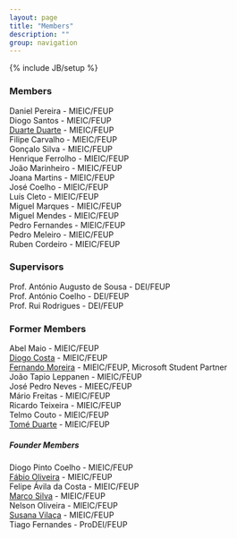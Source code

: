```yaml
---
layout: page
title: "Members"
description: ""
group: navigation
---
```

{% include JB/setup %}

### Members ###

Daniel Pereira - MIEIC/FEUP  
Diogo Santos - MIEIC/FEUP  
[Duarte Duarte](http://github.com/DDuarte) - MIEIC/FEUP  
Filipe Carvalho - MIEIC/FEUP  
Gonçalo Silva - MIEIC/FEUP  
Henrique Ferrolho - MIEIC/FEUP  
João Marinheiro - MIEIC/FEUP  
Joana Martins - MIEIC/FEUP  
José Coelho - MIEIC/FEUP  
Luís Cleto - MIEIC/FEUP  
Miguel Marques - MIEIC/FEUP  
Miguel Mendes - MIEIC/FEUP  
Pedro Fernandes - MIEIC/FEUP  
Pedro Meleiro - MIEIC/FEUP  
Ruben Cordeiro - MIEIC/FEUP


### Supervisors ###

Prof. António Augusto de Sousa - DEI/FEUP  
Prof. António Coelho - DEI/FEUP  
Prof. Rui Rodrigues - DEI/FEUP


### Former Members ###

Abel Maio - MIEIC/FEUP  
[Diogo Costa](http://www.diogocosta.pt.tl/) - MIEIC/FEUP  
[Fernando Moreira](http://bit.ly/fmoreira) - MIEIC/FEUP, Microsoft Student Partner  
João Tapio Leppanen - MIEIC/FEUP  
José Pedro Neves - MIEEC/FEUP  
Mário Freitas - MIEIC/FEUP  
Ricardo Teixeira - MIEIC/FEUP  
Telmo Couto - MIEIC/FEUP  
[Tomé Duarte](http://iamto.me/) - MIEIC/FEUP

##### Founder Members #####

Diogo Pinto Coelho - MIEIC/FEUP  
[Fábio Oliveira](http://paginas.fe.up.pt/~ei03039/perspage/index.html) - MIEIC/FEUP  
Felipe Ávila da Costa - MIEIC/FEUP  
[Marco Silva](http://marconsilva.livethoughts.net/) - MIEIC/FEUP  
Nelson Oliveira - MIEIC/FEUP  
[Susana Vilaça](http://susanavilaca.com/) - MIEIC/FEUP  
Tiago Fernandes - ProDEI/FEUP
